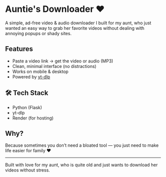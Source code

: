 # Auntie's Downloader ❤️

A simple, ad-free video & audio downloader I built for my aunt, who just wanted an easy way to grab her favorite videos without dealing with annoying popups or shady sites.  

##  Features
- Paste a video link → get the video or audio (MP3)  
- Clean, minimal interface (no distractions)  
- Works on mobile & desktop  
- Powered by [yt-dlp](https://github.com/yt-dlp/yt-dlp)  

## 🛠 Tech Stack
- Python (Flask)  
- yt-dlp  
- Render (for hosting)  

##  Why?
Because sometimes you don’t need a bloated tool — you just need to make life easier for family ❤️  

---

Built with love for my aunt, who is quite old and just wants to download her videos without stress.
